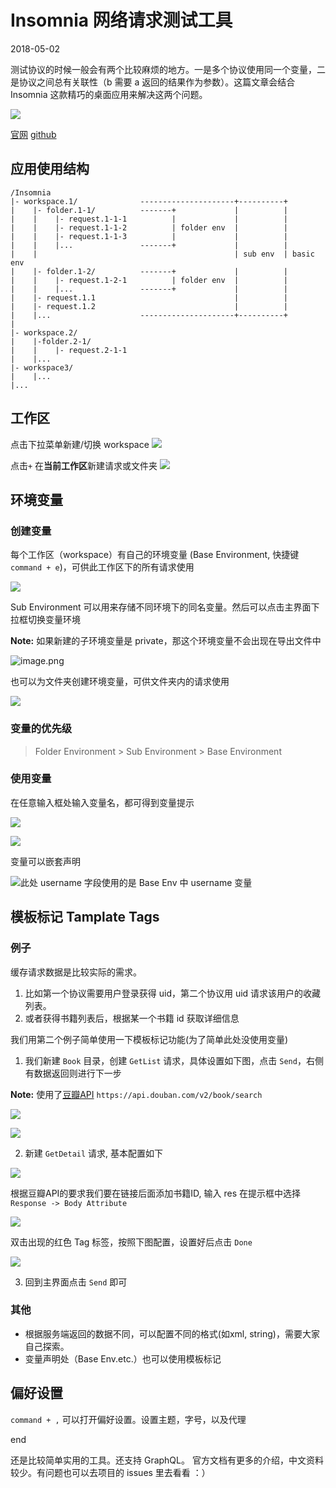 # Insomnia 网络请求测试工具

2018-05-02

测试协议的时候一般会有两个比较麻烦的地方。一是多个协议使用同一个变量，二是协议之间总有关联性（b 需要 a 返回的结果作为参数）。这篇文章会结合 Insomnia 这款精巧的桌面应用来解决这两个问题。

<!-- more -->

![](https://upload-images.jianshu.io/upload_images/711226-8accc3b3455e3a90.png?imageMogr2/auto-orient/strip%7CimageView2/2/w/1240)



[官网](https://insomnia.rest/)
[github](https://github.com/getinsomnia/insomnia)

## 应用使用结构

```
/Insomnia
|- workspace.1/              ---------------------+----------+
|    |- folder.1-1/          -------+             |          |
|    |    |- request.1-1-1          |             |          |
|    |    |- request.1-1-2          | folder env  |          |
|    |    |- request.1-1-3          |             |          |          
|    |    |...               -------+             |          |
|    |                                            | sub env  | basic env
|    |- folder.1-2/          -------+             |          |  
|    |    |- request.1-2-1          | folder env  |          |
|    |    |...               -------+             |          |
|    |- request.1.1                               |          |
|    |- request.1.2                               |          |
|    |...                    ---------------------+----------+
|
|- workspace.2/
|    |-folder.2-1/
|    |    |- request.2-1-1
|    |...
|- workspace3/
|    |...
|...
```

## 工作区



点击下拉菜单新建/切换 workspace
![](https://upload-images.jianshu.io/upload_images/711226-534358f7474e81a1.png?imageMogr2/auto-orient/strip%7CimageView2/2/w/1240)

点击`+` 在**当前工作区**新建请求或文件夹
![](https://upload-images.jianshu.io/upload_images/711226-e079f5ffd47e5a38.png?imageMogr2/auto-orient/strip%7CimageView2/2/w/1240)


## 环境变量

### 创建变量
每个工作区（workspace）有自己的环境变量 (Base Environment, 快捷键 `command + e`)，可供此工作区下的所有请求使用

![](https://upload-images.jianshu.io/upload_images/711226-1e785e4a79cad38f.png?imageMogr2/auto-orient/strip%7CimageView2/2/w/1240)

Sub Environment 可以用来存储不同环境下的同名变量。然后可以点击主界面下拉框切换变量环境

**Note:** 如果新建的子环境变量是 private，那这个环境变量不会出现在导出文件中

![image.png](https://upload-images.jianshu.io/upload_images/711226-5a4dc529850d525d.png?imageMogr2/auto-orient/strip%7CimageView2/2/w/1240)

也可以为文件夹创建环境变量，可供文件夹内的请求使用

![](https://upload-images.jianshu.io/upload_images/711226-30eef6946e4ad5c4.png?imageMogr2/auto-orient/strip%7CimageView2/2/w/1240)

### 变量的优先级

> Folder Environment > Sub Environment > Base Environment


### 使用变量

在任意输入框处输入变量名，都可得到变量提示

![](https://upload-images.jianshu.io/upload_images/711226-1a3fbcfb3b8462b1.png?imageMogr2/auto-orient/strip%7CimageView2/2/w/1240)

![](https://upload-images.jianshu.io/upload_images/711226-9ba610969eb99846.png?imageMogr2/auto-orient/strip%7CimageView2/2/w/1240)

变量可以嵌套声明

![此处 username 字段使用的是 Base Env 中 username 变量](https://upload-images.jianshu.io/upload_images/711226-a2b99e128bb61c27.png?imageMogr2/auto-orient/strip%7CimageView2/2/w/1240)


## 模板标记 Tamplate Tags

### 例子

缓存请求数据是比较实际的需求。

1. 比如第一个协议需要用户登录获得 uid，第二个协议用 uid 请求该用户的收藏列表。
2. 或者获得书籍列表后，根据某一个书籍 id 获取详细信息

我们用第二个例子简单使用一下模板标记功能(为了简单此处没使用变量)



1. 我们新建 `Book` 目录，创建 `GetList` 请求，具体设置如下图，点击 `Send`，右侧有数据返回则进行下一步

**Note:** 使用了[豆瓣API](https://developers.douban.com/wiki/?title=api_v2) `https://api.douban.com/v2/book/search`

![](https://upload-images.jianshu.io/upload_images/711226-6f6ee89ea091adea.png?imageMogr2/auto-orient/strip%7CimageView2/2/w/1240)


![](https://upload-images.jianshu.io/upload_images/711226-e59916e18392c354.png?imageMogr2/auto-orient/strip%7CimageView2/2/w/1240)


2. 新建 `GetDetail` 请求, 基本配置如下

![](https://upload-images.jianshu.io/upload_images/711226-0f38ff2c5a0c0241.png?imageMogr2/auto-orient/strip%7CimageView2/2/w/1240)

根据豆瓣API的要求我们要在链接后面添加书籍ID, 输入 res 在提示框中选择 `Response -> Body Attribute`

![](https://upload-images.jianshu.io/upload_images/711226-0a7f627aa61698b2.png?imageMogr2/auto-orient/strip%7CimageView2/2/w/1240)

双击出现的红色 Tag 标签，按照下图配置，设置好后点击 `Done`

![](https://upload-images.jianshu.io/upload_images/711226-77fd51303a8668d1.png?imageMogr2/auto-orient/strip%7CimageView2/2/w/1240)

3. 回到主界面点击 `Send` 即可

### 其他

- 根据服务端返回的数据不同，可以配置不同的格式(如xml, string)，需要大家自己探索。
- 变量声明处（Base Env.etc.）也可以使用模板标记




## 偏好设置

`command + ,` 可以打开偏好设置。设置主题，字号，以及代理


end


还是比较简单实用的工具。还支持 GraphQL。 官方文档有更多的介绍，中文资料较少。有问题也可以去项目的 issues 里去看看 ：）


















